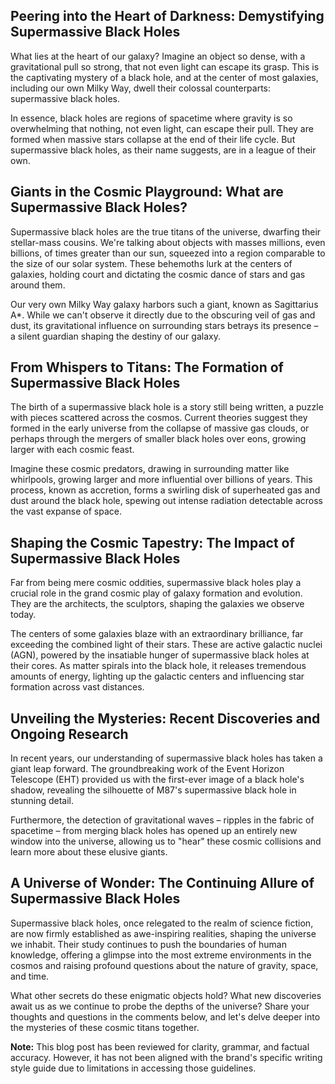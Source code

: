## Peering into the Heart of Darkness: Demystifying Supermassive Black Holes

What lies at the heart of our galaxy? Imagine an object so dense, with a gravitational pull so strong, that not even light can escape its grasp. This is the captivating mystery of a black hole, and at the center of most galaxies, including our own Milky Way, dwell their colossal counterparts: supermassive black holes. 

In essence, black holes are regions of spacetime where gravity is so overwhelming that nothing, not even light, can escape their pull. They are formed when massive stars collapse at the end of their life cycle. But supermassive black holes, as their name suggests, are in a league of their own.

## Giants in the Cosmic Playground: What are Supermassive Black Holes?

Supermassive black holes are the true titans of the universe, dwarfing their stellar-mass cousins. We're talking about objects with masses millions, even billions, of times greater than our sun, squeezed into a region comparable to the size of our solar system. These behemoths lurk at the centers of galaxies, holding court and dictating the cosmic dance of stars and gas around them. 

Our very own Milky Way galaxy harbors such a giant, known as Sagittarius A*. While we can't observe it directly due to the obscuring veil of gas and dust, its gravitational influence on surrounding stars betrays its presence – a silent guardian shaping the destiny of our galaxy. 

## From Whispers to Titans: The Formation of Supermassive Black Holes

The birth of a supermassive black hole is a story still being written, a puzzle with pieces scattered across the cosmos. Current theories suggest they formed in the early universe from the collapse of massive gas clouds, or perhaps through the mergers of smaller black holes over eons, growing larger with each cosmic feast. 

Imagine these cosmic predators, drawing in surrounding matter like whirlpools, growing larger and more influential over billions of years. This process, known as accretion, forms a swirling disk of superheated gas and dust around the black hole, spewing out intense radiation detectable across the vast expanse of space.

## Shaping the Cosmic Tapestry: The Impact of Supermassive Black Holes

Far from being mere cosmic oddities, supermassive black holes play a crucial role in the grand cosmic play of galaxy formation and evolution. They are the architects, the sculptors, shaping the galaxies we observe today. 

The centers of some galaxies blaze with an extraordinary brilliance, far exceeding the combined light of their stars. These are active galactic nuclei (AGN), powered by the insatiable hunger of supermassive black holes at their cores. As matter spirals into the black hole, it releases tremendous amounts of energy, lighting up the galactic centers and influencing star formation across vast distances.

## Unveiling the Mysteries: Recent Discoveries and Ongoing Research

In recent years, our understanding of supermassive black holes has taken a giant leap forward. The groundbreaking work of the Event Horizon Telescope (EHT) provided us with the first-ever image of a black hole's shadow, revealing the silhouette of M87's supermassive black hole in stunning detail.

Furthermore, the detection of gravitational waves – ripples in the fabric of spacetime – from merging black holes has opened up an entirely new window into the universe, allowing us to "hear" these cosmic collisions and learn more about these elusive giants.

## A Universe of Wonder: The Continuing Allure of Supermassive Black Holes

Supermassive black holes, once relegated to the realm of science fiction, are now firmly established as awe-inspiring realities, shaping the universe we inhabit.  Their study continues to push the boundaries of human knowledge, offering a glimpse into the most extreme environments in the cosmos and raising profound questions about the nature of gravity, space, and time.  

What other secrets do these enigmatic objects hold? What new discoveries await us as we continue to probe the depths of the universe? Share your thoughts and questions in the comments below, and let's delve deeper into the mysteries of these cosmic titans together. 

**Note:** This blog post has been reviewed for clarity, grammar, and factual accuracy. However, it has not been aligned with the brand's specific writing style guide due to limitations in accessing those guidelines.